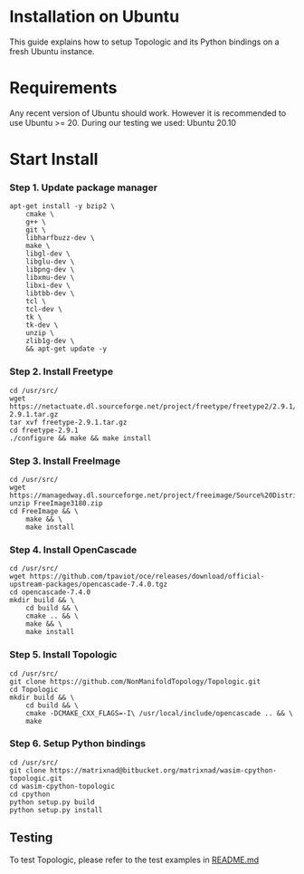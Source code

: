 # Installation on Ubuntu

This guide explains how to setup Topologic and its Python bindings on a fresh Ubuntu instance.

# Requirements

Any recent version of Ubuntu should work. However it is recommended to use Ubuntu >= 20. During our testing
we used: Ubuntu 20.10

# Start Install

### Step 1. Update package manager
```
apt-get install -y bzip2 \
	cmake \
	g++ \
	git \
	libharfbuzz-dev \
	make \
	libgl-dev \
	libglu-dev \
	libpng-dev \
	libxmu-dev \
	libxi-dev \
	libtbb-dev \
	tcl \
	tcl-dev \
	tk \
	tk-dev \
	unzip \
	zlib1g-dev \
	&& apt-get update -y
```
 
### Step 2. Install Freetype

```
cd /usr/src/
wget https://netactuate.dl.sourceforge.net/project/freetype/freetype2/2.9.1/freetype-2.9.1.tar.gz
tar xvf freetype-2.9.1.tar.gz
cd freetype-2.9.1
./configure && make && make install
```

### Step 3. Install FreeImage

```
cd /usr/src/
wget https://managedway.dl.sourceforge.net/project/freeimage/Source%20Distribution/3.18.0/FreeImage3180.zip
unzip FreeImage3180.zip
cd FreeImage && \
	make && \
	make install
```

### Step 4. Install OpenCascade

```
cd /usr/src/
wget https://github.com/tpaviot/oce/releases/download/official-upstream-packages/opencascade-7.4.0.tgz
cd opencascade-7.4.0
mkdir build && \
	cd build && \
	cmake .. && \
	make && \
	make install
```

### Step 5. Install Topologic

```
cd /usr/src/
git clone https://github.com/NonManifoldTopology/Topologic.git
cd Topologic
mkdir build && \
	cd build && \
	cmake -DCMAKE_CXX_FLAGS=-I\ /usr/local/include/opencascade .. && \
	make
```

### Step 6. Setup Python bindings

```
cd /usr/src/
git clone https://matrixnad@bitbucket.org/matrixnad/wasim-cpython-topologic.git
cd wasim-cpython-topologic
cd cpython
python setup.py build
python setup.py install
```


## Testing

To test Topologic, please refer to the test examples in [README.md](./README.md)
